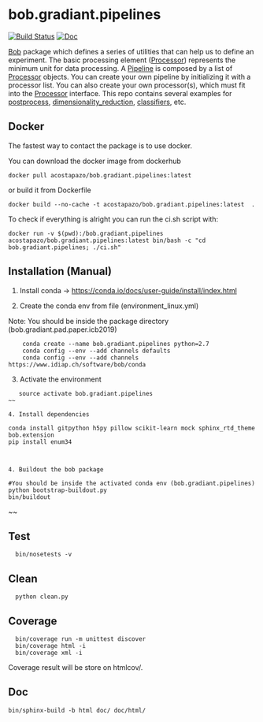 # bob.gradiant.pipelines 

[![Build Status](https://travis-ci.org/Gradiant/bob.gradiant.pipelines.svg?branch=master)](https://travis-ci.org/Gradiant/bob.gradiant.pipelines)
[![Doc](http://img.shields.io/badge/docs-latest-orange.svg)](https://acostapazo.github.io/bob.gradiant.pipelines/)


[Bob](https://www.idiap.ch/software/bob/) package which defines a series of utilities that can help us to define an experiment. 
The basic processing element ([Processor](https://intranet.gradiant.org/bitbucket/projects/MBPYTHON/repos/bob.gradiant.pipelines/browse/bob/gradiant/pipelines/classes/processor.py)) represents the minimum unit for data processing. 
A [Pipeline](bob/gradiant/pad/pipelines/classes/pipeline/pipeline.py) is composed by a list of [Processor](https://intranet.gradiant.org/bitbucket/projects/MBPYTHON/repos/bob.gradiant.pipelines/browse/bob/gradiant/pipelines/classes/processor.py) objects. You can create your own pipeline by initializing it with a processor list.
You can also create your own processor(s), which must fit into the [Processor](https://intranet.gradiant.org/bitbucket/projects/MBPYTHON/repos/bob.gradiant.pipelines/browse/bob/gradiant/pipelines/classes/processor.py) interface. This repo contains several examples for [postprocess](https://intranet.gradiant.org/bitbucket/projects/MBPYTHON/repos/bob.gradiant.pipelines/browse/bob/gradiant/pipelines/classes/postprocess), [dimensionality_reduction](https://intranet.gradiant.org/bitbucket/projects/MBPYTHON/repos/bob.gradiant.pipelines/browse/bob/gradiant/pipelines/classes/dimensionality_reduction), [classifiers](https://intranet.gradiant.org/bitbucket/projects/MBPYTHON/repos/bob.gradiant.pipelines/browse/bob/gradiant/pipelines/classes/classifiers), etc.

## Docker 

The fastest way to contact the package is to use docker. 

You can download the docker image from dockerhub

~~~
docker pull acostapazo/bob.gradiant.pipelines:latest 
~~~

or build it from Dockerfile

~~~
docker build --no-cache -t acostapazo/bob.gradiant.pipelines:latest  .
~~~

To check if everything is alright you can run the ci.sh script with:

~~~
docker run -v $(pwd):/bob.gradiant.pipelines acostapazo/bob.gradiant.pipelines:latest bin/bash -c "cd bob.gradiant.pipelines; ./ci.sh"
~~~

## Installation (Manual)


1. Install conda -> https://conda.io/docs/user-guide/install/index.html

2. Create the conda env from file (environment_linux.yml)

Note: You should be inside the package directory (bob.gradiant.pad.paper.icb2019)

~~~
    conda create --name bob.gradiant.pipelines python=2.7
    conda config --env --add channels defaults
    conda config --env --add channels https://www.idiap.ch/software/bob/conda
~~~

3. Activate the environment

~~~
   source activate bob.gradiant.pipelines
~~

4. Install dependencies

~~~
    conda install gitpython h5py pillow scikit-learn mock sphinx_rtd_theme bob.extension
    pip install enum34
~~~


4. Buildout the bob package

~~~
    #You should be inside the activated conda env (bob.gradiant.pipelines)
    python bootstrap-buildout.py
    bin/buildout
~~

## Test

~~~
  bin/nosetests -v
~~~

## Clean

~~~
  python clean.py
~~~

## Coverage

~~~  
  bin/coverage run -m unittest discover
  bin/coverage html -i
  bin/coverage xml -i
~~~

Coverage result will be store on htmlcov/.

## Doc

~~~
bin/sphinx-build -b html doc/ doc/html/
~~~
